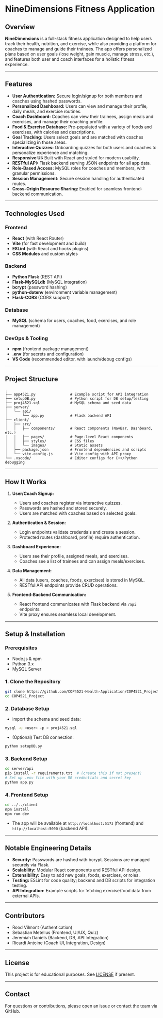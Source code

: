 # NineDimensions Fitness Application

## Overview

**NineDimensions** is a full-stack fitness application designed to help users track their health, nutrition, and exercise, while also providing a platform for coaches to manage and guide their trainees. The app offers personalized plans based on user goals (lose weight, gain muscle, manage stress, etc.), and features both user and coach interfaces for a holistic fitness experience.

---

## Features

- **User Authentication:** Secure login/signup for both members and coaches using hashed passwords.
- **Personalized Dashboard:** Users can view and manage their profile, daily meals, and exercise routines.
- **Coach Dashboard:** Coaches can view their trainees, assign meals and exercises, and manage their coaching profile.
- **Food & Exercise Database:** Pre-populated with a variety of foods and exercises, with calories and descriptions.
- **Goal Tracking:** Users select goals and are matched with coaches specializing in those areas.
- **Interactive Quizzes:** Onboarding quizzes for both users and coaches to personalize experience and matching.
- **Responsive UI:** Built with React and styled for modern usability.
- **RESTful API:** Flask backend serving JSON endpoints for all app data.
- **Role-Based Access:** MySQL roles for coaches and members, with granular permissions.
- **Session Management:** Secure session handling for authenticated routes.
- **Cross-Origin Resource Sharing:** Enabled for seamless frontend-backend communication.

---

## Technologies Used

### Frontend
- **React** (with React Router)
- **Vite** (for fast development and build)
- **ESLint** (with React and hooks plugins)
- **CSS Modules** and custom styles

### Backend
- **Python Flask** (REST API)
- **Flask-MySQLdb** (MySQL integration)
- **bcrypt** (password hashing)
- **python-dotenv** (environment variable management)
- **Flask-CORS** (CORS support)

### Database
- **MySQL** (schema for users, coaches, food, exercises, and role management)

### DevOps & Tooling
- **npm** (frontend package management)
- **.env** (for secrets and configuration)
- **VS Code** (recommended editor, with launch/debug configs)

---

## Project Structure

```
.
├── app4521.py                # Example script for API integration
├── setupDB.py                # Python script for DB setup/testing
├── proj4521.sql              # MySQL schema and seed data
├── server/
│   └── api/
│       └── app.py            # Flask backend API
├── client/
│   ├── src/
│   │   ├── components/       # React components (NavBar, Dashboard, etc.)
│   │   ├── pages/            # Page-level React components
│   │   ├── styles/           # CSS files
│   │   └── images/           # Static assets
│   ├── package.json          # Frontend dependencies and scripts
│   └── vite.config.js        # Vite config with API proxy
└── .vscode/                  # Editor configs for C++/Python debugging
```

---

## How It Works

1. **User/Coach Signup:**  
   - Users and coaches register via interactive quizzes.
   - Passwords are hashed and stored securely.
   - Users are matched with coaches based on selected goals.

2. **Authentication & Session:**  
   - Login endpoints validate credentials and create a session.
   - Protected routes (dashboard, profile) require authentication.

3. **Dashboard Experience:**  
   - Users see their profile, assigned meals, and exercises.
   - Coaches see a list of trainees and can assign meals/exercises.

4. **Data Management:**  
   - All data (users, coaches, foods, exercises) is stored in MySQL.
   - RESTful API endpoints provide CRUD operations.

5. **Frontend-Backend Communication:**  
   - React frontend communicates with Flask backend via `/api` endpoints.
   - Vite proxy ensures seamless local development.

---

## Setup & Installation

### Prerequisites

- Node.js & npm
- Python 3.x
- MySQL Server

### 1. Clone the Repository

```sh
git clone https://github.com/COP4521-Health-Application/COP4521_Project.git
cd COP4521_Project
```

### 2. Database Setup

- Import the schema and seed data:

```sh
mysql -u <user> -p < proj4521.sql
```

- (Optional) Test DB connection:

```sh
python setupDB.py
```

### 3. Backend Setup

```sh
cd server/api
pip install -r requirements.txt  # (create this if not present)
# Set up .env file with your DB credentials and secret key
python app.py
```

### 4. Frontend Setup

```sh
cd ../../client
npm install
npm run dev
```

- The app will be available at `http://localhost:5173` (frontend) and `http://localhost:5000` (backend API).

---

## Notable Engineering Details

- **Security:** Passwords are hashed with bcrypt. Sessions are managed securely via Flask.
- **Scalability:** Modular React components and RESTful API design.
- **Extensibility:** Easy to add new goals, foods, exercises, or roles.
- **Testing:** ESLint for code quality; backend and DB scripts for integration testing.
- **API Integration:** Example scripts for fetching exercise/food data from external APIs.

---

## Contributors

- Rood Vilmont (Authentication)
- Sebastian Metellus (Frontend, UI/UX, Quiz)
- Jeremiah Daniels (Backend, DB, API Integration)
- Ricardi Antoine (Coach UI, Integration, Design)

---

## License

This project is for educational purposes. See [LICENSE](LICENSE) if present.

---

## Contact

For questions or contributions, please open an issue or contact the team via GitHub.
